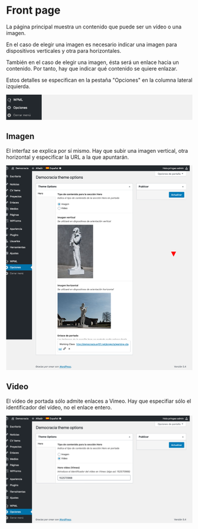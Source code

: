 # Front page

La página principal muestra un contenido que puede ser un vídeo o una imagen.

En el caso de elegir una imagen es necesario indicar una imagen para dispositivos verticales y otra para horizontales.

También en el caso de elegir una imagen, ésta será un enlace hacia un contenido. Por tanto, hay que indicar qué contenido se quiere enlazar.

Estos detalles se especifican en la pestaña "Opciones" en la columna lateral izquierda.

![Opciones de portada](./img/opciones.png)

## Imagen

El interfaz se explica por sí mismo. Hay que subir una imagen vertical, otra horizontal y especificar la URL a la que apuntarán.

![Imagen de portada](./img/imagen-portada.png)

## Video

El vídeo de portada sólo admite enlaces a Vimeo. Hay que especifiar sólo el identificador del vídeo, no el enlace entero.

![Video de portada](./img/video-portada.png)